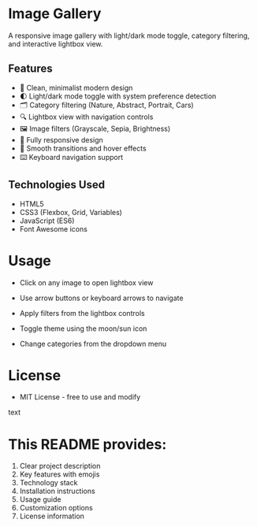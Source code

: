 # Image Gallery

A responsive image gallery with light/dark mode toggle, category filtering, and interactive lightbox view.

## Features

- 🎨 Clean, minimalist modern design
- 🌓 Light/dark mode toggle with system preference detection
- 🗂️ Category filtering (Nature, Abstract, Portrait, Cars)
- 🔍 Lightbox view with navigation controls
- 🖼️ Image filters (Grayscale, Sepia, Brightness)
- 📱 Fully responsive design
- 🚀 Smooth transitions and hover effects
- ⌨️ Keyboard navigation support

## Technologies Used

- HTML5
- CSS3 (Flexbox, Grid, Variables)
- JavaScript (ES6)
- Font Awesome icons

# Usage
- Click on any image to open lightbox view

- Use arrow buttons or keyboard arrows to navigate

- Apply filters from the lightbox controls

- Toggle theme using the moon/sun icon

- Change categories from the dropdown menu

# License
- MIT License - free to use and modify

text

# This README provides:
1. Clear project description
2. Key features with emojis
3. Technology stack
4. Installation instructions
5. Usage guide
6. Customization options
7. License information
